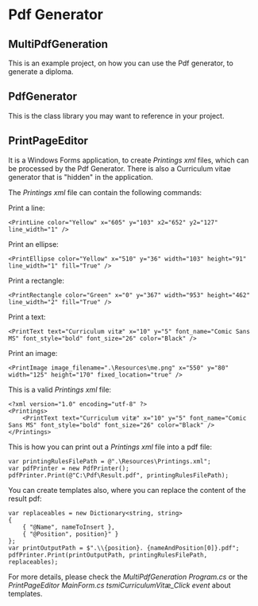 # Pdf Generator


## MultiPdfGeneration
This is an example project, on how you can use the Pdf generator, to generate a diploma.

## PdfGenerator
This is the class library you may want to reference in your project.

## PrintPageEditor

It is a Windows Forms application, to create *Printings xml* files, which can be processed by the Pdf Generator.
There is also a Curriculum vitae generator that is "hidden" in the application.

The *Printings xml* file can contain the following commands:

Print a line:
```
<PrintLine color="Yellow" x="605" y="103" x2="652" y2="127" line_width="1" />
```

Print an ellipse:
```
<PrintEllipse color="Yellow" x="510" y="36" width="103" height="91" line_width="1" fill="True" />
```

Print a rectangle:
```
<PrintRectangle color="Green" x="0" y="367" width="953" height="462" line_width="2" fill="True" />
```

Print a text:
```
<PrintText text="Curriculum vitæ" x="10" y="5" font_name="Comic Sans MS" font_style="bold" font_size="26" color="Black" />
```

Print an image:
```
<PrintImage image_filename=".\Resources\me.png" x="550" y="80" width="125" height="170" fixed_location="true" />
```

This is a valid *Printings xml* file:
```
<?xml version="1.0" encoding="utf-8" ?>
<Printings>
	<PrintText text="Curriculum vitæ" x="10" y="5" font_name="Comic Sans MS" font_style="bold" font_size="26" color="Black" />
</Printings>
```

This is how you can print out a *Printings xml* file into a pdf file:
```
var printingRulesFilePath = @".\Resources\Printings.xml";
var pdfPrinter = new PdfPrinter();
pdfPrinter.Print(@"C:\Pdf\Result.pdf", printingRulesFilePath);
```

You can create templates also, where you can replace the content of the result pdf:
```
var replaceables = new Dictionary<string, string>
{
	{ "@Name", nameToInsert },
	{ "@Position", position}" }
};
var printOutputPath = $".\\{position}. {nameAndPosition[0]}.pdf";
pdfPrinter.Print(printOutputPath, printingRulesFilePath, replaceables);
```

For more details, please check the *MultiPdfGeneration Program.cs* or the *PrintPageEditor MainForm.cs tsmiCurriculumVitæ_Click event* about templates.